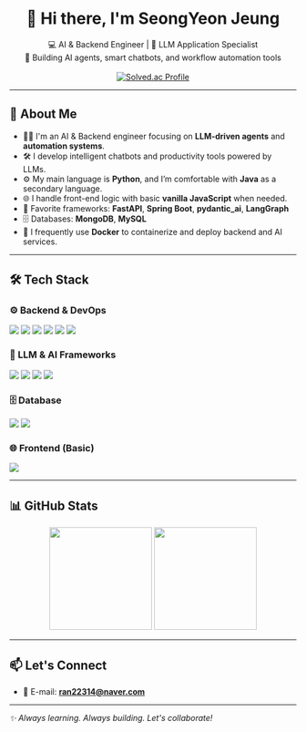 <h1 align="center">👋 Hi there, I'm SeongYeon Jeung</h1>
<p align="center">
  💻 AI & Backend Engineer | 🧠 LLM Application Specialist  
  <br />
  🚀 Building AI agents, smart chatbots, and workflow automation tools  
  <br /><br />
  <a href="https://solved.ac/ran22314" target="_blank">
    <img src="http://mazassumnida.wtf/api/v2/generate_badge?boj=ran22314" alt="Solved.ac Profile" />
  </a>
</p>

---

## 🧠 About Me
- 👨‍💻 I'm an AI & Backend engineer focusing on **LLM-driven agents** and **automation systems**.
- 🛠️ I develop intelligent chatbots and productivity tools powered by LLMs.
- ⚙️ My main language is **Python**, and I’m comfortable with **Java** as a secondary language.
- 🌐 I handle front-end logic with basic **vanilla JavaScript** when needed.
- 🧪 Favorite frameworks: **FastAPI**, **Spring Boot**, **pydantic_ai**, **LangGraph**
- 🗄️ Databases: **MongoDB**, **MySQL**
- 🐳 I frequently use **Docker** to containerize and deploy backend and AI services.

---

## 🛠️ Tech Stack

### ⚙️ Backend & DevOps
<p>
  <img src="https://img.shields.io/badge/Python-3776AB?style=flat&logo=python&logoColor=white" />
  <img src="https://img.shields.io/badge/FastAPI-009688?style=flat&logo=fastapi&logoColor=white" />
  <img src="https://img.shields.io/badge/Java-007396?style=flat&logo=java&logoColor=white" />
  <img src="https://img.shields.io/badge/Spring Boot-6DB33F?style=flat&logo=spring-boot&logoColor=white" />
  <img src="https://img.shields.io/badge/Docker-2496ED?style=flat&logo=docker&logoColor=white" />
  <img src="https://img.shields.io/badge/GCP-4285F4?style=flat&logo=google-cloud&logoColor=white" />
</p>

### 🧠 LLM & AI Frameworks
<p>
  <img src="https://img.shields.io/badge/pydantic_ai-181717?style=flat&logo=python&logoColor=white" />
  <img src="https://img.shields.io/badge/LangGraph-000000?style=flat&logo=github&logoColor=white" />
  <img src="https://img.shields.io/badge/OpenAI-412991?style=flat&logo=openai&logoColor=white" />
  <img src="https://img.shields.io/badge/Ollama-000000?style=flat&logo=github&logoColor=white" />
</p>

### 🗄️ Database
<p>
  <img src="https://img.shields.io/badge/MongoDB-47A248?style=flat&logo=mongodb&logoColor=white" />
  <img src="https://img.shields.io/badge/MySQL-4479A1?style=flat&logo=mysql&logoColor=white" />
</p>

### 🌐 Frontend (Basic)
<p>
  <img src="https://img.shields.io/badge/JavaScript-F7DF1E?style=flat&logo=javascript&logoColor=black" />
</p>


---

## 📊 GitHub Stats
<p align="center">
  <img src="https://github-readme-stats.vercel.app/api?username=Jeung-SeongYeon&show_icons=true&theme=tokyonight" height="180" />
  <img src="https://github-readme-stats.vercel.app/api/top-langs/?username=Jeung-SeongYeon&layout=compact&theme=tokyonight" height="180" />
</p>

---

## 📫 Let's Connect
- 📧 E-mail: **ran22314@naver.com**

---

_✨ Always learning. Always building. Let's collaborate!_
<!--
**Jeung-SeongYeon/Jeung-SeongYeon** is a ✨ _special_ ✨ repository because its `README.md` (this file) appears on your GitHub profile.

Here are some ideas to get you started:

- 🔭 I’m currently working on ...
- 🌱 I’m currently learning ...
- 👯 I’m looking to collaborate on ...
- 🤔 I’m looking for help with ...
- 💬 Ask me about ...
- 📫 How to reach me: ...
- 😄 Pronouns: ...
- ⚡ Fun fact: ...
-->
